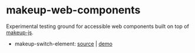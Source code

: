 # makeup-web-components

Experimental testing ground for accessible web components built on top of [makeup-js](https://github.com/makeup/makeup-js).

* makeup-switch-element: [source](packages/makeup-switch-element/src/index.js) | [demo](https://makeup.github.io/makeup-ui/makeup-switch-element/index.html)

